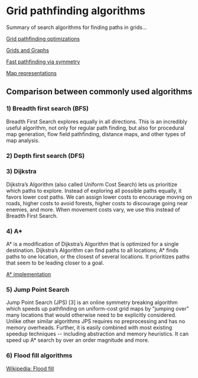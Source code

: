 # Grid pathfinding algorithms

Summary of search algorithms for finding paths in grids...

[Grid pathfinding optimizations](https://www.redblobgames.com/pathfinding/grids/algorithms.html)

[Grids and Graphs](https://www.redblobgames.com/pathfinding/grids/graphs.html)

[Fast pathfinding via symmetry](http://aigamedev.com/open/tutorial/symmetry-in-pathfinding/)

[Map representations](http://theory.stanford.edu/~amitp/GameProgramming/MapRepresentations.html)

## Comparison between commonly used algorithms

### 1) Breadth first search (BFS)

Breadth First Search explores equally in all directions. This is an incredibly useful algorithm, not only for regular path finding, but also for procedural map generation, flow field pathfinding, distance maps, and other types of map analysis.

### 2) Depth first search (DFS)

### 3) Dijkstra

Dijkstra’s Algorithm (also called Uniform Cost Search) lets us prioritize which paths to explore. Instead of exploring all possible paths equally, it favors lower cost paths. We can assign lower costs to encourage moving on roads, higher costs to avoid forests, higher costs to discourage going near enemies, and more. When movement costs vary, we use this instead of Breadth First Search.

### 4) A*

A* is a modification of Dijkstra’s Algorithm that is optimized for a single destination. Dijkstra’s Algorithm can find paths to all locations; A* finds paths to one location, or the closest of several locations. It prioritizes paths that seem to be leading closer to a goal.

[A* implementation](https://www.redblobgames.com/pathfinding/a-star/implementation.html)

### 5) Jump Point Search
   
Jump Point Search (JPS) [3] is an online symmetry breaking algorithm which speeds up pathfinding on uniform-cost grid maps by "jumping over" many locations that would otherwise need to be explicitly considered. Unlike other similar algorithms JPS requires no preprocessing and has no memory overheads. Further, it is easily combined with most existing speedup techniques -- including abstraction and memory heuristics. It can speed up A* search by over an order magnitude and more.

### 6) Flood fill algorithms

[Wikipedia: Flood fill](https://en.wikipedia.org/wiki/Flood_fill)
